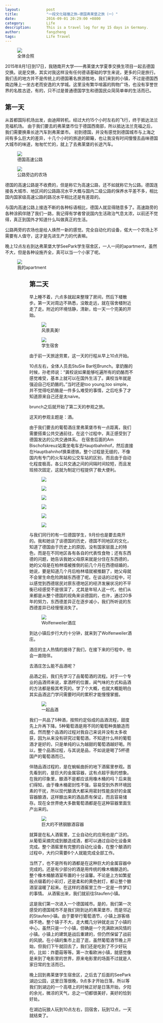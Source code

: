 ```yaml
---
layout:            post
title:             "一段文化碰撞之旅—德国弗莱堡之旅（一）"
date:              2016-09-01 20:29:00 +0800
category:          Life
description:       This is a travel log for my 15 days in Germany.  
author:            fangzheng
tags:              Life Travel 
---
```

<figure>
<img src="{{ site.github.url }}/media/img/IMG_2169.jpg" />
<figcaption>全体合照</figcaption>
</figure>

2015年8月1日到17日，我随南开大学——弗莱堡大学夏季交换生项目一起去德国交换。说是交换，其实对我这样没有任何德语基础的学生来说，更多的只是旅行。
我们去的地方并不是传统上的德国著名旅游胜地，我们来到的小镇，不过是德国西南边陲上一坐古老而安逸的大学城。这里没有繁华喧嚣的购物广场，也没有享誉世界的名胜古迹，有的，只不过是普通德国学生和德国民众简简单单的生活而已。

## 第一天
从首都国际机场出发，由迪拜转机，经过大约15个小时左右的飞行，终于抵达法兰克福机场。
由于我们要去的弗莱堡市位于德国西南部，所以抵达法兰克福之后，我们需要换乘长途汽车到弗莱堡市。
初到德国，并没有感觉到德国城市与上海之间有多么巨大的差异，十几个小时的旅途的颠簸，也让我没有时间慢慢去品味德国大城市的味道，匆匆忙忙的，就上了去弗莱堡的长途汽车。
<aside>
<figure class="left">
<img src="{{ site.github.url }}/media/img/IMG_1970.jpg#left" />
<figcaption>德国高速公路</figcaption>
</figure>
</aside>
<aside>
<figure class="left">
<img src="{{ site.github.url }}/media/img/IMG_1976.jpg#left" />
<figcaption>公路旁边的农场</figcaption>
</figure>
德国的高速公路是不收费的，但是称它为高速公路，还不如就称它为公路。德国连接各大城市、地区间的公路路况水平大概与国内二级公路的保养水平差不多，相比国内国家级高速公路的路况水平相比还是有差距的。

与国内高速公路上接连不断的各种标语相比，德国人就显得随意多了。高速路旁的各种涂鸦伴随了我们一路，我记得有学者曾说国内生活政治气息太浓，以前还不觉得，真正到国外才知道什么叫做真正的生活。

公路两旁的农场也是给人焕然一新的感觉。完全自动化的设备，偌大一个农场上不需要有人值守，这才是先进生产力的代表嘛。

晚上12点左右到达弗莱堡大学SeePark学生宿舍区，一人一间的apartment，虽然不大，但是各种设施齐全，真可以当一个小家了呢。
<figure>
<img src="{{ site.github.url }}/media/img/IMG_1979.jpg" />
<figcaption>我的apartment</figcaption>
<figure>

## 第二天


早上睡不着，六点多就起来整理了房间，然后下楼散步。第一天对周边不熟悉，没敢走远，就在宿舍楼附近走了走。附近的环境恬静，清新，给一天一个完美的开始。
<aside>
<figure class="left">
<img src="{{ site.github.url }}/media/img/IMG_1980.jpg#left" />
<figcaption>风景真美!</figcaption>
</figure>
</aside>
<aside>
<figure class="left">
<img src="{{ site.github.url }}/media/img/IMG_1983.jpg#left" />
<figcaption>学生宿舍</figcaption>
</figure>
</aside>



由于前一天旅途劳累，这一天的行程从早上10点开始。

10点左右，全体人员去StuSie Bar吃Brunch。拿奶酪的时候，孙老师说：“龚校说如果能够吃遍所有的奶酪而不感觉难受，基本上就可以在国外生活了。龚校当年就是强迫自己吃奶酪的。”当时还是too young,too simple，并不觉得吃奶酪是一件多么难受的事情，之后吃多了才知道原来自己还是太naive。

brunch之后就开始了第二天的参观之旅。

这天的参观主题是：酒。

由于我们要去的葡萄酒庄里弗莱堡市有一点距离，我们需要搭乘公共交通前往，在这个过程中，真正感受到了德国发达的公共交通体系。
在宿舍后面的Am Bischofskreuz站乘坐电车去Hauptbahnhof，然后直接在Hauptbahnhof换乘德铁。整个过程是无缝的，不像国内有专门的火车站和公交车站的区别，而且由于自动化程度极高，各公共交通之间的间隔时间较短，而且发班频次固定，这就为制定行程提供了极大便利。
<div class="album">
<figure>
<img src="{{ site.github.url }}/media/img/IMG_1984.jpg" />
</figure>   
<figure>
<img src="{{ site.github.url }}/media/img/IMG_1989.jpg" />
</figure>   
<figure>
<img src="{{ site.github.url }}/media/img/IMG_1990.jpg" />
</figure>
<figure>
<img src="{{ site.github.url }}/media/img/IMG_1993.jpg" />
</figure>
<figure>
<img src="{{ site.github.url }}/media/img/IMG_1998.jpg" />
</figure>
</div>

<aside>
<figure class="right">
<img src="{{ site.github.url }}/media/img/IMG_2002.jpg#right" />
</figure>
</aside>

与我们同行的有一位德国学生，9月份也是要去南开的。我和她谈了谈德国的历史，德国不同地区的文化，知道了德国由于历史上的原因，没有国家层面上的特色，而是在不同地区各有各自的代表性食物；还有东西德的问题，她告诉我她父母原来就是分住在东西德的，她的父母是在柏林墙被推倒的前几个月在西德结婚的，她说，要是知道几个月后柏林墙就被推翻了，她父母就不会冒生命危险跨越东西德了呢。在谈话的过程中，可以感觉到西德居民对原东德地区的经济发展状况的不平衡已经感受不是很深了，尤其是年轻人这一代，他们从来都是从整个德国的视角来谈德国的，也许，通过20多年的努力，东西德差异正在逐步减小，我们所听说的东西德差异已经慢慢消失了。

<aside>
<figure class="right">
<img src="{{ site.github.url }}/media/img/IMG_2007.jpg#right" />
<figcaption>Wolfenweiler酒庄</figcaption>
</figure>
</aside>

到达小镇后步行大约十分钟，就来到了Wolfenweiler酒庄。

酒庄的主人热情的接待了我们，在接下来的行程中，他会一直陪伴。

去酒庄怎么能不品酒呢？

品酒之前，我们先学习了品葡萄酒的流程。对于一个专业的品酒师来说，拿酒杯的位置，闻气味的方式和品酒的方法都是极其考究的。学了个大概，也就大概能明白其实品酒这门学问需要时间的累积才能慢慢掌握。
<aside>
<figure class="left">
<img src="{{ site.github.url }}/media/img/IMG_2017.jpg#left" />
<figcaption>一起品酒</figcaption>
</figure>
</aside>

我们一共品了5种酒，按照约定俗成的品酒流程，甜度先上升再下降。5种葡萄酒是用不同的葡萄种类酿造而成。然而整个品酒的过程对我自己来说并没有太多收获，因为从来没有研究过葡萄酒，不知道什么样的葡萄酒才是好的，只是单纯的认为越甜的葡萄酒越好喝。所以，整个品酒过程，与其说是品，不如说是喝了5杯德国产的葡萄酒而已。

伴随品酒过程的，是在蜿蜒曲折的地下酒窖里参观。首先看到的，是巨大的金属容器，这有点超乎我的想象。在我的印象里，酿酒不是都应该用橡木桶的吗？后来我们得知，由于橡木桶密封性不强，容易受到外界环境因素的干扰，所以现代酿酒大都采用密封性能良好的金属容器酿酒，这样酿出来的酒品质有保证，而且容易储存。现在全世界绝大多数葡萄酒都是在这种容器里面生产出来的。
<aside>
<figure class="left">
<img src="{{ site.github.url }}/media/img/IMG_2014.jpg#left" />
<figcaption>巨大的不锈钢酿酒容器</figcaption>
</figure>
</aside>

就算是在私人酒窖里，工业自动化的应用也是广泛的。从葡萄采摘完成到酿造成酒，都可以通过自动化设备来完成。整个酒窖里有完整的自动化设备，在整个酿酒的过程中，大约只需要6个人就能完成全部工作。

当然了，也不是所有的酒都是在这种巨大的金属容器中完成的。还是有少部分的酒是用传统的橡木桶酿造的。整个橡木桶酿酒室布置的十分温馨。不论是上方如繁星般点缀着的小彩灯，还是柔和的黄色射灯，都让整个酿酒室温暖了起来。在这样的酒窖里工作一定是一件梦幻的事情。
从酒窖出来，我们就前往Staufen小镇。

这是我们第一次进入一个德国城市。是的，我们第一次感受的德国城市不是我们刚到达的弗莱堡市，而是邻近的Staufen小镇。由于要举行葡萄酒节，小镇上游客络绎不绝。整个镇子不大，走大概几分钟就走出了小镇的中心，虽然只是一个小镇，但确是一个充满欧洲风情的小镇。小镇上的建筑是战后重建的，但仍然保留了战前的风貌。在小镇的集市上逛了逛，虽然葡萄酒节晚上开始，但我们下午就回去了，我们还是吃到了不少好玩的，比如：炸蘑菇等等。第一次看欧洲小镇，就感觉像是来到了电影里的世界，原来电影里的场面不过就是人家日常的生活而已。

晚上回到弗莱堡学生宿舍区，之后去了后面的SeePark湖边公园，这里日落很晚，9点多才开始日落，所以等我们到湖边的一个高塔上的时候正好是日落开始，夕阳的余光，微凉的天气，总之一切都很美好，美好的恰到好处。

在湖边玩狼人玩到10点左右，回宿舍，玩到12点，一天就结束了。



